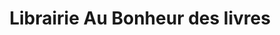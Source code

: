 ---
title: "Librairie Au Bonheur des livres"
url: /angres/librairie-au-bonheur-des-livres/
shop: livres
---
